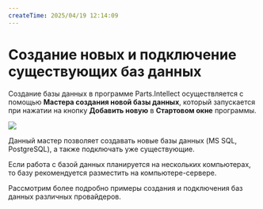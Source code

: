 ```yaml
---
createTime: 2025/04/19 12:14:09
---
```

# Создание новых и подключение существующих баз данных

Создание базы данных в программе Parts.Intellect осуществляется с помощью **Мастера создания новой базы данных**, который запускается при нажатии на кнопку **Добавить новую** в **Стартовом окне** программы. 

![](Aspose.Words.6f13226c-9016-4dda-be57-653ed66d987a.031.png)

Данный мастер позволяет создавать новые базы данных (MS SQL, PostgreSQL), а также подключать уже существующие.

Если работа с базой данных планируется на нескольких компьютерах, то базу рекомендуется разместить на компьютере-сервере.

Рассмотрим более подробно примеры создания и подключения баз данных различных провайдеров.
